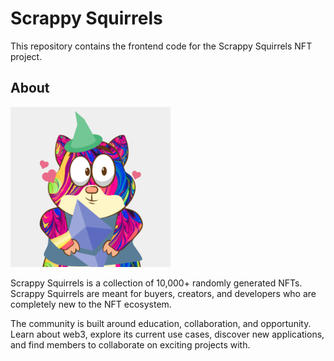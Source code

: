 # Scrappy Squirrels

This repository contains the frontend code for the Scrappy Squirrels NFT project.

## About

<img src='src/images/squirrels.gif' width='256' height='256'>

Scrappy Squirrels is a collection of 10,000+ randomly generated NFTs. Scrappy Squirrels are meant for buyers, creators, and developers who are completely new to the NFT ecosystem.

The community is built around education, collaboration, and opportunity. Learn about web3, explore its current use cases, discover new applications, and find members to collaborate on exciting projects with.